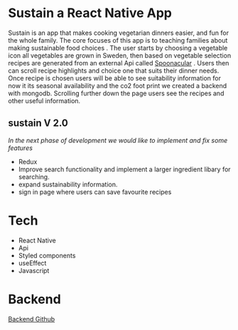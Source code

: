 # Sustain a React Native App

Sustain is an app that makes cooking vegetarian dinners easier, and fun for the whole family. The core focuses of this app is to teaching families about making sustainable food choices . The user starts by choosing a vegetable icon all vegetables are grown in Sweden, then based on vegetable selection recipes are generated from an external Api called [Spoonacular](https://spoonacular.com/food-api "Spoonacular") . Users then can scroll recipe highlights and choice one that suits their dinner needs. Once recipe is chosen users will be able to see suitability information for now it its seasonal availability and the co2 foot print we created a backend with mongodb. Scrolling further down the page users see the recipes and other useful information. 

## sustain V 2.0
*In the next phase of development we would like to implement and fix some features*
* Redux
* Improve search functionality and implement a larger ingredient libary for searching. 
* expand sustainability information.
* sign in page where users can save favourite recipes


# Tech
* React Native
* Api 
* Styled components 
* useEffect
* Javascript

# Backend

[Backend Github](https://github.com/anna-ip/Final-project-backend "Backend Github")
